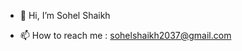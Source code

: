 - 👋 Hi, I’m Sohel Shaikh

- 📫 How to reach me : sohelshaikh2037@gmail.com

<!---
Sohel-222/Sohel-222 is a ✨ special ✨ repository because its `README.md` (this file) appears on your GitHub profile.
You can click the Preview link to take a look at your changes.
--->
